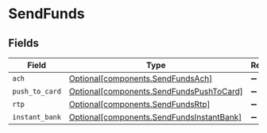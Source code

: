 # SendFunds


## Fields

| Field                                                                                        | Type                                                                                         | Required                                                                                     | Description                                                                                  |
| -------------------------------------------------------------------------------------------- | -------------------------------------------------------------------------------------------- | -------------------------------------------------------------------------------------------- | -------------------------------------------------------------------------------------------- |
| `ach`                                                                                        | [Optional[components.SendFundsAch]](../../models/components/sendfundsach.md)                 | :heavy_minus_sign:                                                                           | N/A                                                                                          |
| `push_to_card`                                                                               | [Optional[components.SendFundsPushToCard]](../../models/components/sendfundspushtocard.md)   | :heavy_minus_sign:                                                                           | N/A                                                                                          |
| `rtp`                                                                                        | [Optional[components.SendFundsRtp]](../../models/components/sendfundsrtp.md)                 | :heavy_minus_sign:                                                                           | N/A                                                                                          |
| `instant_bank`                                                                               | [Optional[components.SendFundsInstantBank]](../../models/components/sendfundsinstantbank.md) | :heavy_minus_sign:                                                                           | N/A                                                                                          |